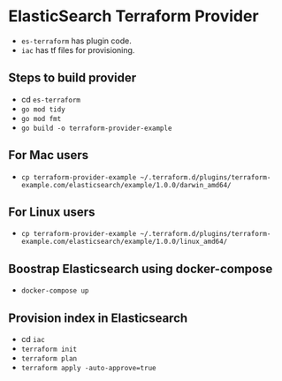 # ElasticSearch Terraform Provider
- ``es-terraform`` has plugin code.
- ``iac`` has tf files for provisioning.

## Steps to build provider
- cd ``es-terraform``
- ```go mod tidy```
- ```go mod fmt```
- ```go build -o terraform-provider-example```

## For Mac users
- ```cp terraform-provider-example ~/.terraform.d/plugins/terraform-example.com/elasticsearch/example/1.0.0/darwin_amd64/```

## For Linux users
- ```cp terraform-provider-example ~/.terraform.d/plugins/terraform-example.com/elasticsearch/example/1.0.0/linux_amd64/```

## Boostrap Elasticsearch using docker-compose
- ```docker-compose up```

## Provision index in Elasticsearch
- cd ```iac```
- ```terraform init```
- ```terraform plan```
- ```terraform apply -auto-approve=true```